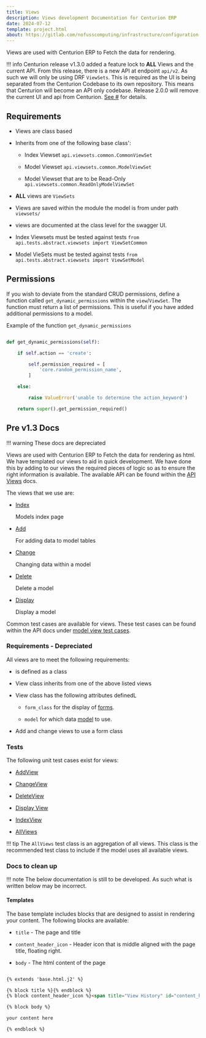 ```yaml
---
title: Views
description: Views development Documentation for Centurion ERP
date: 2024-07-12
template: project.html
about: https://gitlab.com/nofusscomputing/infrastructure/configuration-management/centurion_erp
---
```


Views are used with Centurion ERP to Fetch the data for rendering.

!!! info
    Centurion release v1.3.0 added a feature lock to **ALL** Views and the current API. From this release, there is a new API at endpoint `api/v2`. As such we will only be using DRF `ViewSets`. This is required as the UI is being separated from the Centurion Codebase to its own repository. This means that Centurion will become an API only codebase. Release 2.0.0 will remove the current UI and api from Centurion. [See #](https://github.com/nofusscomputing/centurion_erp/issues/343) for details.


## Requirements

- Views are class based

- Inherits from one of the following base class':

    - Index Viewset `api.viewsets.common.CommonViewSet`

    - Model Viewset `api.viewsets.common.ModelViewSet`

    - Model Viewset that are to be Read-Only `api.viewsets.common.ReadOnlyModelViewSet`

- **ALL** views are `ViewSets`

- Views are saved within the module the model is from under path `viewsets/`

- views are documented at the class level for the swagger UI.

- Index Viewsets must be tested against tests `from api.tests.abstract.viewsets import ViewSetCommon`

- Model VieSets must be tested against tests `from api.tests.abstract.viewsets import ViewSetModel`


## Permissions

If you wish to deviate from the standard CRUD permissions, define a function called `get_dynamic_permissions` within the `view`/`ViewSet`. The function must return a list of permissions. This is useful if you have added additional permissions to a model.

Example of the function `get_dynamic_permissions`

``` py

def get_dynamic_permissions(self):

    if self.action == 'create':

        self.permission_required = [
            'core.random_permission_name',
        ]

    else:

        raise ValueError('unable to determine the action_keyword')

    return super().get_permission_required()

```


## Pre v1.3 Docs

!!! warning
    These docs are depreciated

Views are used with Centurion ERP to Fetch the data for rendering as html. We have templated our views to aid in quick development. We have done this by adding to our views the required pieces of logic so as to ensure the right information is available. The available API can be found within the [API Views](./api/common_views.md) docs.

The views that we use are:

- [Index](./api/common_views.md#index-view)

    Models index page

- [Add](./api/common_views.md#add-view)

    For adding data to model tables

- [Change](./api/common_views.md#change-view)

    Changing data within a model

- [Delete](./api/common_views.md#delete-view)

    Delete a model

- [Display](./api/common_views.md#display-view)

    Display a model

Common test cases are available for views. These test cases can be found within the API docs under [model view test cases](./api/tests/model_views.md).


### Requirements - Depreciated

All views are to meet the following requirements:

- is defined as a class

- View class inherits from one of the above listed views

- View class has the following attributes definedL

    - `form_class` for the display of [forms](./forms.md).

    - `model` for which data [model](./models.md) to use.

- Add and change views to use a form class


### Tests

The following unit test cases exist for views:

- [AddView](./api/tests/model_views.md#add-view)

- [ChangeView](./api/tests/model_views.md#change-view)

- [DeleteView](./api/tests/model_views.md#delete-view)

- [Display View](./api/tests/model_views.md#display-view)

- [IndexView](./api/tests/model_views.md#index-view)

- [AllViews](./api/tests/model_views.md#all-views)

!!! tip
    The `AllViews` test class is an aggregation of all views. This class is the recommended test class to include if the model uses all available views.


### Docs to clean up

!!! note
    The below documentation is still to be developed. As such what is written below may be incorrect.


#### Templates

The base template includes blocks that are designed to assist in rendering your content. The following blocks are available:

- `title` - The page and title

- `content_header_icon` - Header icon that is middle aligned with the page title, floating right.

- `body` -  The html content of the page

``` html title="template.html.j2"

{% extends 'base.html.j2' %}

{% block title %}{% endblock %}
{% block content_header_icon %}<span title="View History" id="content_header_icon">H</span>{% endblock %}

{% block body %}

your content here

{% endblock %}

```
